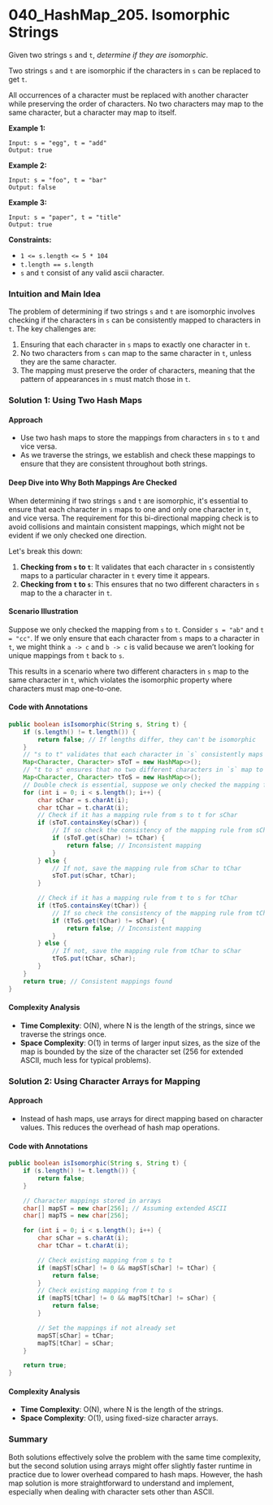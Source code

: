 # 040_HashMap_205. Isomorphic Strings

Given two strings `s` and `t`, *determine if they are isomorphic*.

Two strings `s` and `t` are isomorphic if the characters in `s` can be replaced to get `t`.

All occurrences of a character must be replaced with another character while preserving the order of characters. No two characters may map to the same character, but a character may map to itself.

 

**Example 1:**

```
Input: s = "egg", t = "add"
Output: true
```

**Example 2:**

```
Input: s = "foo", t = "bar"
Output: false
```

**Example 3:**

```
Input: s = "paper", t = "title"
Output: true
```

 

**Constraints:**

- `1 <= s.length <= 5 * 104`
- `t.length == s.length`
- `s` and `t` consist of any valid ascii character.



### Intuition and Main Idea

The problem of determining if two strings `s` and `t` are isomorphic involves checking if the characters in `s` can be consistently mapped to characters in `t`. The key challenges are:

1. Ensuring that each character in `s` maps to exactly one character in `t`.
2. No two characters from `s` can map to the same character in `t`, unless they are the same character.
3. The mapping must preserve the order of characters, meaning that the pattern of appearances in `s` must match those in `t`.

### Solution 1: Using Two Hash Maps

#### Approach

- Use two hash maps to store the mappings from characters in `s` to `t` and vice versa.
- As we traverse the strings, we establish and check these mappings to ensure that they are consistent throughout both strings.

#### Deep Dive into Why Both Mappings Are Checked

When determining if two strings `s` and `t` are isomorphic, it's essential to ensure that each character in `s` maps to one and only one character in `t`, and vice versa. The requirement for this bi-directional mapping check is to avoid collisions and maintain consistent mappings, which might not be evident if we only checked one direction.

Let's break this down:

1. **Checking from `s` to `t`**: It validates that each character in `s` consistently maps to a particular character in `t` every time it appears.
2. **Checking from `t` to `s`**: This ensures that no two different characters in `s` map to the a character in `t`. 

#### Scenario Illustration

Suppose we only checked the mapping from `s` to `t`. Consider `s = "ab"` and `t = "cc"`. If we only ensure that each character from `s` maps to a character in `t`, we might think `a -> c` and `b -> c` is valid because we aren’t looking for unique mappings from `t` back to `s`.

This results in a scenario where two different characters in `s` map to the same character in `t`, which violates the isomorphic property where characters must map one-to-one.

#### Code with Annotations
```java
public boolean isIsomorphic(String s, String t) {
    if (s.length() != t.length()) {
        return false; // If lengths differ, they can't be isomorphic
    }
    // "s to t" validates that each character in `s` consistently maps to a particular character in `t`.
    Map<Character, Character> sToT = new HashMap<>();
    // "t to s" ensures that no two different characters in `s` map to a same character in `t`.
    Map<Character, Character> tToS = new HashMap<>();
    // Double check is essential, suppose we only checked the mapping from s to t. Consider s = "ab" and t = "cc". If we only ensure that each character from s maps to a character in t, we might think a -> c and b -> c is valid because we aren’t looking for unique mappings from t back to s, but it violates the isomorphic definition where characters must map one-to-one.
    for (int i = 0; i < s.length(); i++) {
        char sChar = s.charAt(i);
        char tChar = t.charAt(i);
        // Check if it has a mapping rule from s to t for sChar 
        if (sToT.containsKey(sChar)) {
            // If so check the consistency of the mapping rule from sChar to tChar
            if (sToT.get(sChar) != tChar) {
                return false; // Inconsistent mapping
            }
        } else {
            // If not, save the mapping rule from sChar to tChar
            sToT.put(sChar, tChar);
        }

        // Check if it has a mapping rule from t to s for tChar 
        if (tToS.containsKey(tChar)) {
            // If so check the consistency of the mapping rule from tChar to sChar
            if (tToS.get(tChar) != sChar) {
                return false; // Inconsistent mapping
            }
        } else {
            // If not, save the mapping rule from tChar to sChar
            tToS.put(tChar, sChar);
        }
    }
    return true; // Consistent mappings found
}
```

#### Complexity Analysis
- **Time Complexity**: O(N), where N is the length of the strings, since we traverse the strings once.
- **Space Complexity**: O(1) in terms of larger input sizes, as the size of the map is bounded by the size of the character set (256 for extended ASCII, much less for typical problems).

### Solution 2: Using Character Arrays for Mapping

#### Approach
- Instead of hash maps, use arrays for direct mapping based on character values. This reduces the overhead of hash map operations.

#### Code with Annotations
```java
public boolean isIsomorphic(String s, String t) {
    if (s.length() != t.length()) {
        return false;
    }

    // Character mappings stored in arrays
    char[] mapST = new char[256]; // Assuming extended ASCII
    char[] mapTS = new char[256];

    for (int i = 0; i < s.length(); i++) {
        char sChar = s.charAt(i);
        char tChar = t.charAt(i);

        // Check existing mapping from s to t
        if (mapST[sChar] != 0 && mapST[sChar] != tChar) {
            return false;
        }
        // Check existing mapping from t to s
        if (mapTS[tChar] != 0 && mapTS[tChar] != sChar) {
            return false;
        }

        // Set the mappings if not already set
        mapST[sChar] = tChar;
        mapTS[tChar] = sChar;
    }

    return true;
}
```

#### Complexity Analysis
- **Time Complexity**: O(N), where N is the length of the strings.
- **Space Complexity**: O(1), using fixed-size character arrays.

### Summary

Both solutions effectively solve the problem with the same time complexity, but the second solution using arrays might offer slightly faster runtime in practice due to lower overhead compared to hash maps. However, the hash map solution is more straightforward to understand and implement, especially when dealing with character sets other than ASCII.